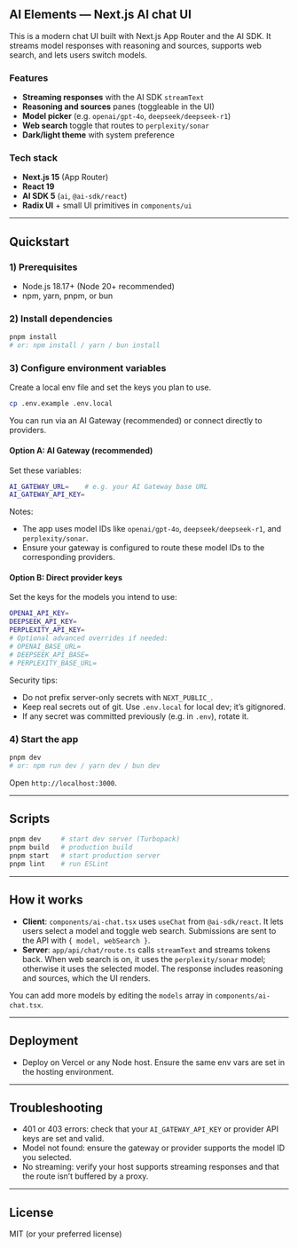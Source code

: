 ## AI Elements — Next.js AI chat UI

This is a modern chat UI built with Next.js App Router and the AI SDK. It streams model responses with reasoning and sources, supports web search, and lets users switch models.

### Features
- **Streaming responses** with the AI SDK `streamText`
- **Reasoning and sources** panes (toggleable in the UI)
- **Model picker** (e.g. `openai/gpt-4o`, `deepseek/deepseek-r1`)
- **Web search** toggle that routes to `perplexity/sonar`
- **Dark/light theme** with system preference

### Tech stack
- **Next.js 15** (App Router)
- **React 19**
- **AI SDK 5** (`ai`, `@ai-sdk/react`)
- **Radix UI** + small UI primitives in `components/ui`

---

## Quickstart

### 1) Prerequisites
- Node.js 18.17+ (Node 20+ recommended)
- npm, yarn, pnpm, or bun

### 2) Install dependencies
```bash
pnpm install
# or: npm install / yarn / bun install
```

### 3) Configure environment variables
Create a local env file and set the keys you plan to use.
```bash
cp .env.example .env.local
```

You can run via an AI Gateway (recommended) or connect directly to providers.

#### Option A: AI Gateway (recommended)
Set these variables:

```bash
AI_GATEWAY_URL=    # e.g. your AI Gateway base URL
AI_GATEWAY_API_KEY=
```

Notes:
- The app uses model IDs like `openai/gpt-4o`, `deepseek/deepseek-r1`, and `perplexity/sonar`.
- Ensure your gateway is configured to route these model IDs to the corresponding providers.

#### Option B: Direct provider keys
Set the keys for the models you intend to use:

```bash
OPENAI_API_KEY=
DEEPSEEK_API_KEY=
PERPLEXITY_API_KEY=
# Optional advanced overrides if needed:
# OPENAI_BASE_URL=
# DEEPSEEK_API_BASE=
# PERPLEXITY_BASE_URL=
```

Security tips:
- Do not prefix server-only secrets with `NEXT_PUBLIC_`.
- Keep real secrets out of git. Use `.env.local` for local dev; it’s gitignored.
- If any secret was committed previously (e.g. in `.env`), rotate it.

### 4) Start the app
```bash
pnpm dev
# or: npm run dev / yarn dev / bun dev
```
Open `http://localhost:3000`.

---

## Scripts
```bash
pnpm dev     # start dev server (Turbopack)
pnpm build   # production build
pnpm start   # start production server
pnpm lint    # run ESLint
```

---

## How it works
- **Client**: `components/ai-chat.tsx` uses `useChat` from `@ai-sdk/react`. It lets users select a model and toggle web search. Submissions are sent to the API with `{ model, webSearch }`.
- **Server**: `app/api/chat/route.ts` calls `streamText` and streams tokens back. When web search is on, it uses the `perplexity/sonar` model; otherwise it uses the selected model. The response includes reasoning and sources, which the UI renders.

You can add more models by editing the `models` array in `components/ai-chat.tsx`.

---

## Deployment
- Deploy on Vercel or any Node host. Ensure the same env vars are set in the hosting environment.

---

## Troubleshooting
- 401 or 403 errors: check that your `AI_GATEWAY_API_KEY` or provider API keys are set and valid.
- Model not found: ensure the gateway or provider supports the model ID you selected.
- No streaming: verify your host supports streaming responses and that the route isn’t buffered by a proxy.

---

## License
MIT (or your preferred license)

